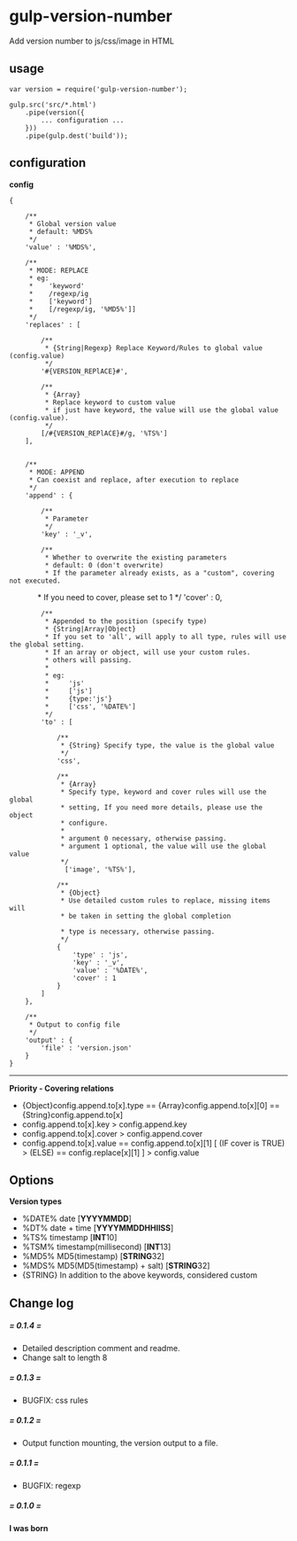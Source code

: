 # gulp-version-number #
Add version number to js/css/image in HTML

## usage ##

    var version = require('gulp-version-number');

    gulp.src('src/*.html')
        .pipe(version({
    		... configuration ...
        }))
        .pipe(gulp.dest('build'));

## configuration ##

**config**

    {
    
        /**
         * Global version value
         * default: %MDS%
         */
        'value' : '%MDS%',
    
        /**
         * MODE: REPLACE
         * eg:
         *    'keyword'
         *    /regexp/ig
         *    ['keyword']
         *    [/regexp/ig, '%MD5%']]
         */
        'replaces' : [
        
            /**
             * {String|Regexp} Replace Keyword/Rules to global value (config.value)
             */
            '#{VERSION_REPlACE}#',
            
            /**
             * {Array}
             * Replace keyword to custom value
             * if just have keyword, the value will use the global value (config.value).
             */    
            [/#{VERSION_REPlACE}#/g, '%TS%']
        ],
        
        
        /**
         * MODE: APPEND
         * Can coexist and replace, after execution to replace
         */
        'append' : {
        
            /**
             * Parameter
             */
            'key' : '_v',
            
            /**
             * Whether to overwrite the existing parameters
             * default: 0 (don't overwrite)
             * If the parameter already exists, as a "custom", covering not executed.
             * If you need to cover, please set to 1
             */
            'cover' : 0,
            
            /**
             * Appended to the position (specify type)
             * {String|Array|Object}
             * If you set to 'all', will apply to all type, rules will use the global setting.
             * If an array or object, will use your custom rules.
             * others will passing.
             * 
             * eg:
             *     'js'
             *     ['js']
             *     {type:'js'}
             *     ['css', '%DATE%']
             */
            'to' : [
            
                /**
                 * {String} Specify type, the value is the global value
                 */
                'css',
                
                /**
                 * {Array}
                 * Specify type, keyword and cover rules will use the global 
                 * setting, If you need more details, please use the object 
                 * configure.
                 *
                 * argument 0 necessary, otherwise passing.
                 * argument 1 optional, the value will use the global value
                 */
                  ['image', '%TS%'],
                  
                /**
                 * {Object}
                 * Use detailed custom rules to replace, missing items will 
                 * be taken in setting the global completion
                 
                 * type is necessary, otherwise passing.
                 */
                {
                    'type' : 'js',
                    'key' : '_v',
                    'value' : '%DATE%',
                    'cover' : 1
                }
            ]
        },
     
        /**
         * Output to config file
         */
        'output' : {
            'file' : 'version.json'
        }
    }

---

**Priority - Covering relations**

- {Object}config.append.to[x].type == {Array}config.append.to[x][0] == {String}config.append.to[x]
- config.append.to[x].key > config.append.key
- config.append.to[x].cover > config.append.cover
- config.append.to[x].value == config.append.to[x][1] [ (IF cover is TRUE) > (ELSE) == config.replace[x][1] ] > config.value

## Options ##

**Version types**

- %DATE% date [**YYYYMMDD**]
- %DT% date + time [**YYYYMMDDHHIISS**]
- %TS% timestamp [**INT**10]
- %TSM% timestamp(millisecond) [**INT**13]
- %MD5% MD5(timestamp) [**STRING**32]
- %MDS% MD5(MD5(timestamp) + salt) [**STRING**32]
- {STRING} In addition to the above keywords, considered custom


## Change log ##

##### = 0.1.4 = #####
- Detailed description comment and readme.
- Change salt to length 8

##### = 0.1.3 = #####
- BUGFIX: css rules

##### = 0.1.2 = #####
- Output function mounting, the version output to a file.


##### = 0.1.1 = #####
- BUGFIX: regexp

##### = 0.1.0 = #####
**I was born**
